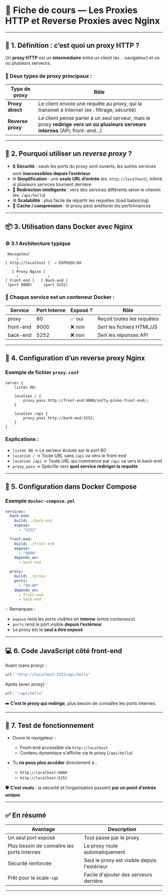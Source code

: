 # 🧾 Fiche de cours — Les Proxies HTTP et Reverse Proxies avec Nginx

---

## 📌 1. Définition : c’est quoi un proxy HTTP ?

Un **proxy HTTP** est un **intermédiaire** entre un client (ex. : navigateur) et un ou plusieurs serveurs.

### 🔁 Deux types de proxy principaux :

| Type de proxy     | Rôle                                                                                                                            |
| ----------------- | ------------------------------------------------------------------------------------------------------------------------------- |
| **Proxy direct**  | Le client envoie une requête au proxy, qui la transmet à Internet (ex : filtrage, sécurité)                                     |
| **Reverse proxy** | Le client pense parler à un seul serveur, mais le proxy **redirige vers un ou plusieurs serveurs internes** (API, front-end...) |

---

## 🧠 2. Pourquoi utiliser un *reverse proxy* ?

* 🔒 **Sécurité** : seuls les ports du proxy sont ouverts, les autres services sont **inaccessibles depuis l’extérieur**
* 🌐 **Simplification** : une **seule URL d’entrée** (ex. `http://localhost`), même si plusieurs services tournent derrière
* 🔁 **Redirection intelligente** : vers des services différents selon le chemin (ex. `/api/hello`)
* ⚙️ **Scalabilité** : plus facile de répartir les requêtes (load balancing)
* 🔁 **Cache / compression** : le proxy peut améliorer les performances

---

## 📦 3. Utilisation dans Docker avec Nginx

### ⚙️ 3.1 Architecture typique

```
 Navigateur
     ↓
[ http://localhost ]  ← EXPOSED:80
     ↓
   [ Proxy Nginx ]
     ↓             ↓
[ Front-end ]   [ Back-end ]
 (port 9000)     (port 5252)
```

### 🧩 Chaque service est un conteneur Docker :

| Service   | Port Interne | Exposé ? | Rôle                       |
| --------- | ------------ | -------- | -------------------------- |
| proxy     | 80           | ✅ oui    | Reçoit toutes les requêtes |
| front-end | 9000         | ❌ non    | Sert les fichiers HTML/JS  |
| back-end  | 5252         | ❌ non    | Sert les réponses API      |

---

## 📝 4. Configuration d’un reverse proxy Nginx

### Exemple de fichier `proxy.conf`

```nginx
server {
    listen 80;

    location / {
        proxy_pass http://front-end:9000/softy-pinko-front-end/;
    }

    location /api {
        proxy_pass http://back-end:5252;
    }
}
```

### Explications :

* `listen 80` → Le serveur écoute sur le port 80
* `location /` → Toute URL sans `/api` va vers le front-end
* `location /api` → Toute URL qui commence par `/api` va vers le back-end
* `proxy_pass` → Spécifie vers **quel service rediriger la requête**

---

## 🔧 5. Configuration dans Docker Compose

### Exemple `docker-compose.yml`

```yaml
services:
  back-end:
    build: ./back-end
    expose:
      - "5252"

  front-end:
    build: ./front-end
    expose:
      - "9000"
    depends_on:
      - back-end

  proxy:
    build: ./proxy
    ports:
      - "80:80"
    depends_on:
      - front-end
      - back-end
```

💡 Remarques :

* `expose` rend les ports visibles en **interne** (entre conteneurs)
* `ports` rend le port visible **depuis l’extérieur**
* Le proxy est le **seul à être exposé**

---

## 💻 6. Code JavaScript côté front-end

Avant (sans proxy) :

```js
url: "http://localhost:5252/api/hello"
```

Après (avec proxy) :

```js
url: "/api/hello"
```

➡️ **C’est le proxy qui redirige**, plus besoin de connaître les ports internes.

---

## 🧪 7. Test de fonctionnement

* Ouvre le navigateur :

  * Front-end accessible via `http://localhost`
  * Contenu dynamique s'affiche via le proxy (`/api/hello`)
* Tu **ne peux plus accéder** directement à :

  * `http://localhost:9000`
  * `http://localhost:5252`

🛡️ **C’est voulu** : la sécurité et l’organisation passent **par un point d’entrée unique**.

---

## ✅ En résumé

| Avantage                                    | Description                                  |
| ------------------------------------------- | -------------------------------------------- |
| Un seul port exposé                         | Tout passe par le proxy                      |
| Plus besoin de connaître les ports internes | Le proxy route automatiquement               |
| Sécurité renforcée                          | Seul le proxy est visible depuis l'extérieur |
| Prêt pour le scale-up                       | Facile d'ajouter des serveurs derrière       |

---
